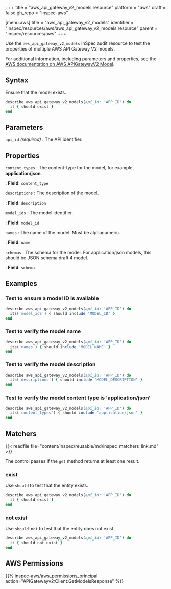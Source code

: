 +++
title = "aws_api_gateway_v2_models resource"
platform = "aws"
draft = false
gh_repo = "inspec-aws"

[menu.aws]
title = "aws_api_gateway_v2_models"
identifier = "inspec/resources/aws/aws_api_gateway_v2_models resource"
parent = "inspec/resources/aws"
+++

Use the `aws_api_gateway_v2_models` InSpec audit resource to test the properties of multiple AWS API Gateway V2 models.

For additional information, including parameters and properties, see the [AWS documentation on AWS APIGatewayV2 Model](https://docs.aws.amazon.com/AWSCloudFormation/latest/UserGuide/aws-resource-apigatewayv2-model.html).

## Syntax

Ensure that the model exists.

```ruby
describe aws_api_gateway_v2_models(api_id: 'APP_ID') do
  it { should exist }
end
```

## Parameters

`api_id` _(required)_
: The API identifier.

## Properties

`content_types`
: The content-type for the model, for example, **application/json**.

: **Field**: `content_type`

`descriptions`
: The description of the model.

: **Field**: `description`

`model_ids`
: The model identifier.

: **Field**: `model_id`

`names`
: The name of the model. Must be alphanumeric.

: **Field**: `name`

`schemas`
: The schema for the model. For application/json models, this should be JSON schema draft 4 model.

: **Field**: `schema`

## Examples

### Test to ensure a model ID is available

```ruby
describe aws_api_gateway_v2_models(api_id: 'APP_ID') do
  its('model_ids') { should include 'MODEL_ID' }
end
```

### Test to verify the model name

```ruby
describe aws_api_gateway_v2_models(api_id: 'APP_ID') do
  its('names') { should include 'MODEL_NAME' }
end
```

### Test to verify the model description

```ruby
describe aws_api_gateway_v2_models(api_id: 'APP_ID') do
  its('descriptions') { should include 'MODEL_DESCRIPTION' }
end
```

### Test to verify the model content type is 'application/json'

```ruby
describe aws_api_gateway_v2_models(api_id: 'APP_ID') do
  its('content_types') { should include 'application/json' }
end
```

## Matchers

{{< readfile file="content/inspec/reusable/md/inspec_matchers_link.md" >}}

The control passes if the `get` method returns at least one result.

### exist

Use `should` to test that the entity exists.

```ruby
describe aws_api_gateway_v2_models(api_id: 'APP_ID') do
  it { should exist }
end
```

### not exist

Use `should_not` to test that the entity does not exist.

```ruby
describe aws_api_gateway_v2_models(api_id: 'APP_ID') do
  it { should_not exist }
end
```

## AWS Permissions

{{% inspec-aws/aws_permissions_principal action="APIGatewayv2:Client:GetModelsResponse" %}}
